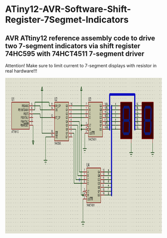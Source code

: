 # ATiny12-AVR-Software-Shift-Register-7Segmet-Indicators
<h2>AVR ATtiny12 reference assembly code to drive two 7-segment indicators via shift register 74HC595 with 74HCT4511 7-segment driver</h2>

Attention! Make sure to limit current to 7-segment displays with resistor in real hardware!!!

<img src="https://github.com/OleksiyTokarchuk/ATiny12-AVR-Software-Shift-Register-7Segmet-Indicators/blob/main/schematic.PNG?raw=true" alt="Girl in a jacket" width="1000" height="500">
